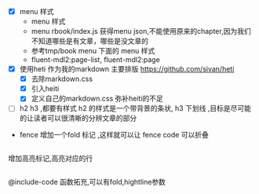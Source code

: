 - [x] menu 样式
    - menu 样式
    - menu rbook/index.js 获得menu json,不能使用原来的chapter,因为我们不知道哪些是有文章，哪些是没文章的
    - 参考tmp/book menu 下面的 menu 样式
    - fluent-mdl2:page-list, fluent-mdl2:page
- [x] 使用heti 作为我的markdown 主要排版 https://github.com/sivan/heti
  - [x] 去除markdown.css
  - [x] 引入heiti
  - [x] 定义自己的markdown.css 弥补heiti的不足

- [ ] h2 h3 ,都要有样式 h2 的样式是一个带背景的条状, h3 下划线 ,目标是尽可能的让读者可以很清晰的分辨文章的部分

- fence 增加一个fold 标记 ,这样就可以让 fence code 可以折叠

```js fold
```

增加高亮标记,高亮对应的行

```js [1-2]
```

@include-code 函数拓充,可以有fold,hightline参数